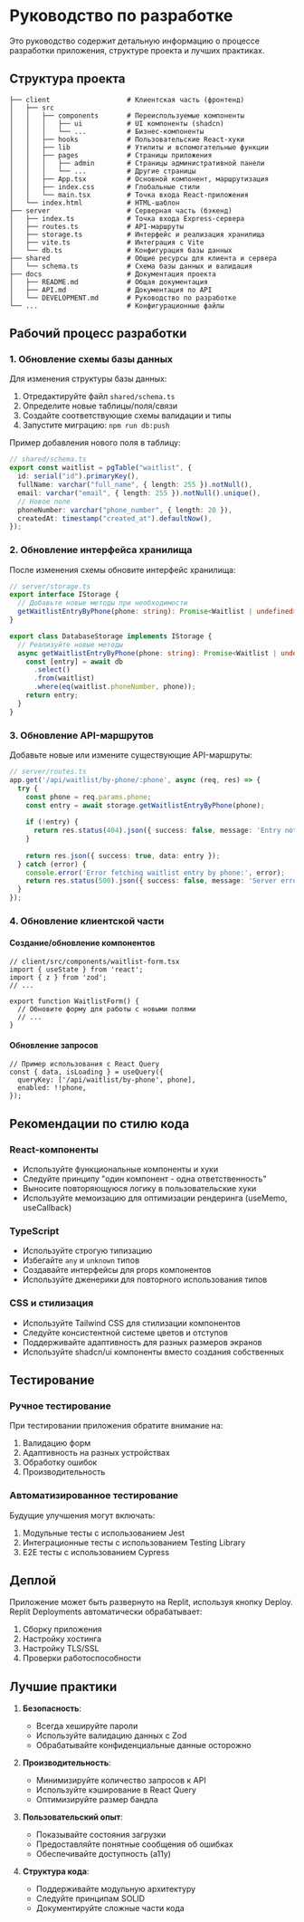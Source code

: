 # Руководство по разработке

Это руководство содержит детальную информацию о процессе разработки приложения, структуре проекта и лучших практиках.

## Структура проекта

```
├── client                   # Клиентская часть (фронтенд)
│   ├── src
│   │   ├── components       # Переиспользуемые компоненты
│   │   │   ├── ui           # UI компоненты (shadcn)
│   │   │   └── ...          # Бизнес-компоненты
│   │   ├── hooks            # Пользовательские React-хуки
│   │   ├── lib              # Утилиты и вспомогательные функции
│   │   ├── pages            # Страницы приложения
│   │   │   ├── admin        # Страницы административной панели
│   │   │   └── ...          # Другие страницы
│   │   ├── App.tsx          # Основной компонент, маршрутизация
│   │   ├── index.css        # Глобальные стили
│   │   └── main.tsx         # Точка входа React-приложения
│   └── index.html           # HTML-шаблон
├── server                   # Серверная часть (бэкенд)
│   ├── index.ts             # Точка входа Express-сервера
│   ├── routes.ts            # API-маршруты
│   ├── storage.ts           # Интерфейс и реализация хранилища
│   ├── vite.ts              # Интеграция с Vite
│   └── db.ts                # Конфигурация базы данных
├── shared                   # Общие ресурсы для клиента и сервера
│   └── schema.ts            # Схема базы данных и валидация
├── docs                     # Документация проекта
│   ├── README.md            # Общая документация
│   ├── API.md               # Документация по API
│   └── DEVELOPMENT.md       # Руководство по разработке
└── ...                      # Конфигурационные файлы
```

## Рабочий процесс разработки

### 1. Обновление схемы базы данных

Для изменения структуры базы данных:

1. Отредактируйте файл `shared/schema.ts`
2. Определите новые таблицы/поля/связи
3. Создайте соответствующие схемы валидации и типы
4. Запустите миграцию: `npm run db:push`

Пример добавления нового поля в таблицу:

```typescript
// shared/schema.ts
export const waitlist = pgTable("waitlist", {
  id: serial("id").primaryKey(),
  fullName: varchar("full_name", { length: 255 }).notNull(),
  email: varchar("email", { length: 255 }).notNull().unique(),
  // Новое поле
  phoneNumber: varchar("phone_number", { length: 20 }),
  createdAt: timestamp("created_at").defaultNow(),
});
```

### 2. Обновление интерфейса хранилища

После изменения схемы обновите интерфейс хранилища:

```typescript
// server/storage.ts
export interface IStorage {
  // Добавьте новые методы при необходимости
  getWaitlistEntryByPhone(phone: string): Promise<Waitlist | undefined>;
}

export class DatabaseStorage implements IStorage {
  // Реализуйте новые методы
  async getWaitlistEntryByPhone(phone: string): Promise<Waitlist | undefined> {
    const [entry] = await db
      .select()
      .from(waitlist)
      .where(eq(waitlist.phoneNumber, phone));
    return entry;
  }
}
```

### 3. Обновление API-маршрутов

Добавьте новые или измените существующие API-маршруты:

```typescript
// server/routes.ts
app.get('/api/waitlist/by-phone/:phone', async (req, res) => {
  try {
    const phone = req.params.phone;
    const entry = await storage.getWaitlistEntryByPhone(phone);
    
    if (!entry) {
      return res.status(404).json({ success: false, message: 'Entry not found' });
    }
    
    return res.json({ success: true, data: entry });
  } catch (error) {
    console.error('Error fetching waitlist entry by phone:', error);
    return res.status(500).json({ success: false, message: 'Server error' });
  }
});
```

### 4. Обновление клиентской части

#### Создание/обновление компонентов

```tsx
// client/src/components/waitlist-form.tsx
import { useState } from 'react';
import { z } from 'zod';
// ...

export function WaitlistForm() {
  // Обновите форму для работы с новыми полями
  // ...
}
```

#### Обновление запросов

```tsx
// Пример использования с React Query
const { data, isLoading } = useQuery({
  queryKey: ['/api/waitlist/by-phone', phone],
  enabled: !!phone,
});
```

## Рекомендации по стилю кода

### React-компоненты

- Используйте функциональные компоненты и хуки
- Следуйте принципу "один компонент - одна ответственность"
- Выносите повторяющуюся логику в пользовательские хуки
- Используйте мемоизацию для оптимизации рендеринга (useMemo, useCallback)

### TypeScript

- Используйте строгую типизацию
- Избегайте `any` и `unknown` типов
- Создавайте интерфейсы для props компонентов
- Используйте дженерики для повторного использования типов

### CSS и стилизация

- Используйте Tailwind CSS для стилизации компонентов
- Следуйте консистентной системе цветов и отступов
- Поддерживайте адаптивность для разных размеров экранов
- Используйте shadcn/ui компоненты вместо создания собственных

## Тестирование

### Ручное тестирование

При тестировании приложения обратите внимание на:

1. Валидацию форм
2. Адаптивность на разных устройствах
3. Обработку ошибок
4. Производительность

### Автоматизированное тестирование

Будущие улучшения могут включать:

1. Модульные тесты с использованием Jest
2. Интеграционные тесты с использованием Testing Library
3. E2E тесты с использованием Cypress

## Деплой

Приложение может быть развернуто на Replit, используя кнопку Deploy. Replit Deployments автоматически обрабатывает:

1. Сборку приложения
2. Настройку хостинга
3. Настройку TLS/SSL
4. Проверки работоспособности

## Лучшие практики

1. **Безопасность**:
   - Всегда хешируйте пароли
   - Используйте валидацию данных с Zod
   - Обрабатывайте конфиденциальные данные осторожно

2. **Производительность**:
   - Минимизируйте количество запросов к API
   - Используйте кэширование в React Query
   - Оптимизируйте размер бандла

3. **Пользовательский опыт**:
   - Показывайте состояния загрузки
   - Предоставляйте понятные сообщения об ошибках
   - Обеспечивайте доступность (a11y)

4. **Структура кода**:
   - Поддерживайте модульную архитектуру
   - Следуйте принципам SOLID
   - Документируйте сложные части кода